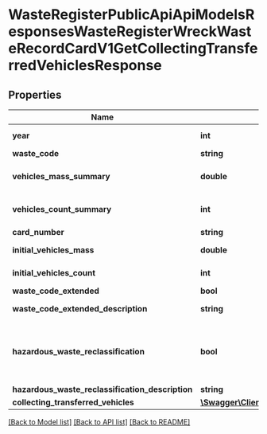 # WasteRegisterPublicApiApiModelsResponsesWasteRegisterWreckWasteRecordCardV1GetCollectingTransferredVehiclesResponse

## Properties
Name | Type | Description | Notes
------------ | ------------- | ------------- | -------------
**year** | **int** | Rok kalendarzowy | [optional] 
**waste_code** | **string** | Kod odpadu | [optional] 
**vehicles_mass_summary** | **double** | Łączna masa przyjętych pojazdów [Mg] | [optional] 
**vehicles_count_summary** | **int** | Łączna liczba przyjętych pojazdów [szt.] | [optional] 
**card_number** | **string** | Numer karty | [optional] 
**initial_vehicles_mass** | **double** | Masa pojazdów [Mg] | [optional] 
**initial_vehicles_count** | **int** | Liczba pojazdów [szt.] | [optional] 
**waste_code_extended** | **bool** | Kod ex | [optional] 
**waste_code_extended_description** | **string** | Rodzaj odpadu ex | [optional] 
**hazardous_waste_reclassification** | **bool** | Zmiana statusu odpadów niebezpiecznych na odpady inne niż niebezpieczne | [optional] 
**hazardous_waste_reclassification_description** | **string** | Rodzaj odpadu | [optional] 
**collecting_transferred_vehicles** | [**\Swagger\Client\Model\WasteRegisterPublicApiApiModelsResponsesWasteRegisterWreckWasteRecordCardV1PaginatedPageCollectingTransferredVehicleListItem**](WasteRegisterPublicApiApiModelsResponsesWasteRegisterWreckWasteRecordCardV1PaginatedPageCollectingTransferredVehicleListItem.md) |  | [optional] 

[[Back to Model list]](../README.md#documentation-for-models) [[Back to API list]](../README.md#documentation-for-api-endpoints) [[Back to README]](../README.md)


